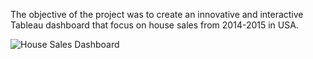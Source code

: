 The objective of the project was to create an innovative and interactive Tableau dashboard that focus on house sales from 2014-2015 in USA. 

![House Sales Dashboard](https://github.com/al-mehedi-hasan-afridi/House-Sales-Analysis-Using-Tableau/assets/96624722/7a25f60c-a6f1-44af-92e2-13a4104e119f)
